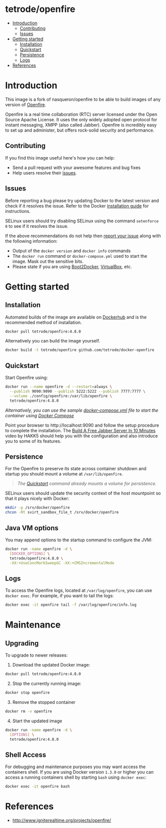 # tetrode/openfire

- [Introduction](#introduction)
    - [Contributing](#contributing)
    - [Issues](#issues)
- [Getting started](#getting-started)
    - [Installation](#installation)
    - [Quickstart](#quickstart)
    - [Persistence](#persistence)
    - [Logs](#logs)
- [References](#references)

# Introduction

This image is a fork of nasqueron/openfire to be able to build images of any version
of [Openfire](http://www.igniterealtime.org/projects/openfire/).

Openfire is a real time collaboration (RTC) server licensed under the Open Source Apache License. It uses the only
widely adopted open protocol for instant messaging, XMPP (also called Jabber). Openfire is incredibly easy to set up and
administer, but offers rock-solid security and performance.

## Contributing

If you find this image useful here's how you can help:

- Send a pull request with your awesome features and bug fixes
- Help users resolve their [issues](../../issues?q=is%3Aopen+is%3Aissue).

## Issues

Before reporting a bug please try updating Docker to the latest version and check if it resolves the issue. Refer to the
Docker [installation guide](https://docs.docker.com/installation) for instructions.

SELinux users should try disabling SELinux using the command `setenforce 0` to see if it resolves the issue.

If the above recommendations do not help then [report your issue](../../issues/new) along with the following
information:

- Output of the `docker version` and `docker info` commands
- The `docker run` command or `docker-compose.yml` used to start the image. Mask out the sensitive bits.
- Please state if you are using [Boot2Docker](http://www.boot2docker.io), [VirtualBox](https://www.virtualbox.org), etc.

# Getting started

## Installation

Automated builds of the image are available on [Dockerhub](https://hub.docker.com/r/tetrode/openfire) and is the
recommended method of installation.

```bash
docker pull tetrode/openfire:4.8.0
```

Alternatively you can build the image yourself.

```bash
docker build -t tetrode/openfire github.com/tetrode/docker-openfire
```

## Quickstart

Start Openfire using:

```bash
docker run --name openfire -d --restart=always \
  --publish 9090:9090 --publish 5222:5222 --publish 7777:7777 \
  --volume ./config/openfire:/var/lib/openfire \
  tetrode/openfire:4.8.0
```

*Alternatively, you can use the
sample [docker-compose.yml](https://github.com/tetrode/docker-openfire/blob/main/docker-compose.yml) file to start the
container using [Docker Compose](https://docs.docker.com/compose/)*

Point your browser to http://localhost:9090 and follow the setup procedure to complete the installation.
The [Build A Free Jabber Server In 10 Minutes](https://www.youtube.com/watch?v=ytUB5qJm5HE#t=246s) video by HAKK5 should
help you with the configuration and also introduce you to some of its features.

## Persistence

For the Openfire to preserve its state across container shutdown and startup you should mount a volume
at `/var/lib/openfire`.

> *The [Quickstart](#quickstart) command already mounts a volume for persistence.*

SELinux users should update the security context of the host mountpoint so that it plays nicely with Docker:

```bash
mkdir -p /srv/docker/openfire
chcon -Rt svirt_sandbox_file_t /srv/docker/openfire
```

## Java VM options

You may append options to the startup command to configure the JVM:

```bash
docker run -name openfire -d \
  [DOCKER_OPTIONS] \
  tetrode/openfire:4.8.0 \
  -XX:+UseConcMarkSweepGC -XX:+CMSIncrementalMode
```

## Logs

To access the Openfire logs, located at `/var/log/openfire`, you can use `docker exec`. For example, if you want to tail
the logs:

```bash
docker exec -it openfire tail -f /var/log/openfire/info.log
```

# Maintenance

## Upgrading

To upgrade to newer releases:

1. Download the updated Docker image:

  ```bash
  docker pull tetrode/openfire:4.8.0
  ```

2. Stop the currently running image:

  ```bash
  docker stop openfire
  ```

3. Remove the stopped container

  ```bash
  docker rm -v openfire
  ```

4. Start the updated image

  ```bash
  docker run -name openfire -d \
    [OPTIONS] \
    tetrode/openfire:4.8.0
  ```

## Shell Access

For debugging and maintenance purposes you may want access the containers shell. If you are using Docker version `1.3.0`
or higher you can access a running containers shell by starting `bash` using `docker exec`:

```bash
docker exec -it openfire bash
```

# References

* http://www.igniterealtime.org/projects/openfire/
